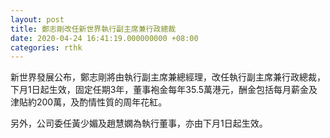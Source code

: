 ```yaml
---
layout: post
title: 鄭志剛改任新世界執行副主席兼行政總裁
date: 2020-04-24 16:41:19.000000000 +08:00
categories: rthk
---
```


新世界發展公布，鄭志剛將由執行副主席兼總經理，改任執行副主席兼行政總裁，下月1日起生效，固定任期3年，董事袍金每年35.5萬港元，酬金包括每月薪金及津貼約200萬，及酌情性質的周年花紅。

另外，公司委任黃少媚及趙慧嫻為執行董事，亦由下月1日起生效。
